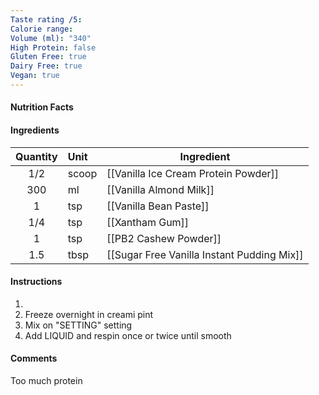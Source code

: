 ```yaml
---
Taste rating /5:
Calorie range:
Volume (ml): "340"
High Protein: false
Gluten Free: true
Dairy Free: true
Vegan: true
---
```

#### Nutrition Facts
#### Ingredients

| Quantity | Unit  | Ingredient                                 |
| :------: | :---- | ------------------------------------------ |
|   1/2    | scoop | [[Vanilla Ice Cream Protein Powder]]       |
|   300    | ml    | [[Vanilla Almond Milk]]                    |
|    1     | tsp   | [[Vanilla Bean Paste]]                     |
|   1/4    | tsp   | [[Xantham Gum]]                            |
|    1     | tsp   | [[PB2 Cashew Powder]]                      |
|   1.5    | tbsp  | [[Sugar Free Vanilla Instant Pudding Mix]] |

#### Instructions

1. 
2. Freeze overnight in creami pint
3. Mix on "SETTING" setting
4. Add LIQUID and respin once or twice until smooth

#### Comments

Too much protein 
